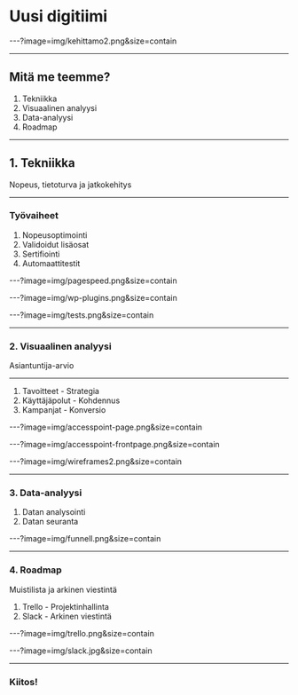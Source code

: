# Uusi digitiimi

---?image=img/kehittamo2.png&size=contain

---

## Mitä me teemme?
1. Tekniikka
2. Visuaalinen analyysi
3. Data-analyysi
4. Roadmap

---

## 1. Tekniikka
Nopeus, tietoturva ja jatkokehitys

---

### Työvaiheet
1. Nopeusoptimointi
2. Validoidut lisäosat  
3. Sertifiointi
4. Automaattitestit

---?image=img/pagespeed.png&size=contain

---?image=img/wp-plugins.png&size=contain

---?image=img/tests.png&size=contain

---

### 2. Visuaalinen analyysi
Asiantuntija-arvio

---

1. Tavoitteet - Strategia
2. Käyttäjäpolut - Kohdennus
3. Kampanjat - Konversio

---?image=img/accesspoint-page.png&size=contain

---?image=img/accesspoint-frontpage.png&size=contain

---?image=img/wireframes2.png&size=contain

---

### 3. Data-analyysi

1. Datan analysointi
2. Datan seuranta

---?image=img/funnell.png&size=contain

---

### 4. Roadmap

Muistilista ja arkinen viestintä
1. Trello - Projektinhallinta
2. Slack - Arkinen viestintä

---?image=img/trello.png&size=contain

---?image=img/slack.jpg&size=contain

---

### Kiitos!
